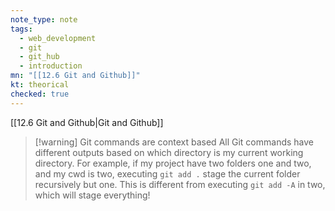 ```yaml
---
note_type: note
tags:
  - web_development
  - git
  - git_hub
  - introduction
mn: "[[12.6 Git and Github]]"
kt: theorical
checked: true
---
```

[[12.6 Git and Github|Git and Github]]

>[!warning] Git commands are context based
>All Git commands have different outputs based on which directory is my current working directory. For example, if my project have two folders one and two, and my cwd is two, executing `git add .` stage the current folder recursively but one. This is different from executing `git add -A` in two, which will stage everything!
